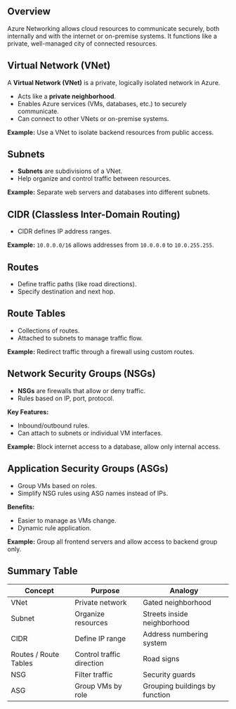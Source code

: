 ## Overview
Azure Networking allows cloud resources to communicate securely, both internally and with the internet or on-premise systems. It functions like a private, well-managed city of connected resources.

## Virtual Network (VNet)

A **Virtual Network (VNet)** is a private, logically isolated network in Azure.
- Acts like a **private neighborhood**.
- Enables Azure services (VMs, databases, etc.) to securely communicate.
- Can connect to other VNets or on-premise systems.

**Example:** Use a VNet to isolate backend resources from public access.

## Subnets
- **Subnets** are subdivisions of a VNet.
- Help organize and control traffic between resources.

**Example:** Separate web servers and databases into different subnets.

## CIDR (Classless Inter-Domain Routing)
- CIDR defines IP address ranges.

**Example:** `10.0.0.0/16` allows addresses from `10.0.0.0` to `10.0.255.255`.

## Routes
- Define traffic paths (like road directions).
- Specify destination and next hop.

## Route Tables
- Collections of routes.
- Attached to subnets to manage traffic flow.

**Example:** Redirect traffic through a firewall using custom routes.

## Network Security Groups (NSGs)
- **NSGs** are firewalls that allow or deny traffic.
- Rules based on IP, port, protocol.

**Key Features:**
- Inbound/outbound rules.
- Can attach to subnets or individual VM interfaces.

**Example:** Block internet access to a database, allow only internal access.

## Application Security Groups (ASGs)
- Group VMs based on roles.
- Simplify NSG rules using ASG names instead of IPs.

**Benefits:**
- Easier to manage as VMs change.
- Dynamic rule application.

**Example:** Group all frontend servers and allow access to backend group only.

## Summary Table

| Concept                 | Purpose                                | Analogy                             |
|------------------------ |----------------------------------------|-------------------------------------|
| VNet                    | Private network                        | Gated neighborhood                  |
| Subnet                  | Organize resources                     | Streets inside neighborhood         |
| CIDR                    | Define IP range                        | Address numbering system            |
| Routes / Route Tables   | Control traffic direction              | Road signs                          |
| NSG                     | Filter traffic                         | Security guards                     |
| ASG                     | Group VMs by role                      | Grouping buildings by function      |




